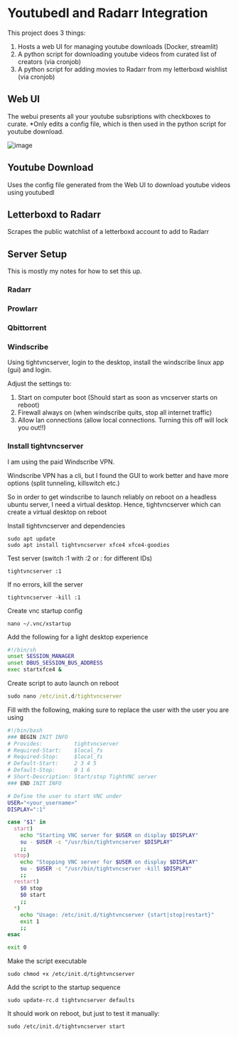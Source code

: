 # Youtubedl and Radarr Integration

This project does 3 things:
1. Hosts a web UI for managing youtube downloads (Docker, streamlit)
2. A python script for downloading youtube videos from curated list of creators (via cronjob)
3. A python script for adding movies to Radarr from my letterboxd wishlist (via cronjob)

## Web UI

The webui presents all your youtube subsriptions with checkboxes to curate. 
*Only edits a config file, which is then used in the python script for youtube download.

![image](https://github.com/user-attachments/assets/81ae0e0d-4a30-464f-bbe9-a33756af8d3f)

## Youtube Download

Uses the config file generated from the Web UI to download youtube videos using youtubedl

## Letterboxd to Radarr

Scrapes the public watchlist of a letterboxd account to add to Radarr

## Server Setup

This is mostly my notes for how to set this up.

### Radarr

### Prowlarr

### Qbittorrent

### Windscribe
Using tightvncserver, login to the desktop, install the windscribe linux app (gui) and login.

Adjust the settings to:

1. Start on computer boot (Should start as soon as vncserver starts on reboot)
2. Firewall always on (when windscribe quits, stop all internet traffic)
3. Allow lan connections (allow local connections. Turning this off will lock you out!!)
### Install tightvncserver
I am using the paid Windscribe VPN.

Windscribe VPN has a cli, but I found the GUI to work better and have more options (split tunneling, killswitch etc.)

So in order to get windscribe to launch reliably on reboot on a headless ubuntu server, I need a virtual desktop. Hence, tightvncserver which can create a virtual desktop on reboot

Install tightvncserver and dependencies
```
sudo apt update
sudo apt install tightvncserver xfce4 xfce4-goodies
```

Test server (switch :1 with :2 or :<num> for different IDs)
```
tightvncserver :1
```

If no errors, kill the server
```
tightvncserver -kill :1
```

Create vnc startup config
```
nano ~/.vnc/xstartup
```

Add the following for a light desktop experience
```bash
#!/bin/sh
unset SESSION_MANAGER
unset DBUS_SESSION_BUS_ADDRESS
exec startxfce4 &
```


Create script to auto launch on reboot
```cmd
sudo nano /etc/init.d/tightvncserver
```

Fill with the following, making sure to replace the user with the user you are using
```bash
#!/bin/bash
### BEGIN INIT INFO
# Provides:          tightvncserver
# Required-Start:    $local_fs
# Required-Stop:     $local_fs
# Default-Start:     2 3 4 5
# Default-Stop:      0 1 6
# Short-Description: Start/stop TightVNC server
### END INIT INFO

# Define the user to start VNC under
USER="<your_username>"
DISPLAY=":1"

case "$1" in
  start)
    echo "Starting VNC server for $USER on display $DISPLAY"
    su - $USER -c "/usr/bin/tightvncserver $DISPLAY"
    ;;
  stop)
    echo "Stopping VNC server for $USER on display $DISPLAY"
    su - $USER -c "/usr/bin/tightvncserver -kill $DISPLAY"
    ;;
  restart)
    $0 stop
    $0 start
    ;;
  *)
    echo "Usage: /etc/init.d/tightvncserver {start|stop|restart}"
    exit 1
    ;;
esac

exit 0
```

Make the script executable
```
sudo chmod +x /etc/init.d/tightvncserver
```

Add the script to the startup sequence
```
sudo update-rc.d tightvncserver defaults
```

It should work on reboot, but just to test it manually:
```
sudo /etc/init.d/tightvncserver start
```